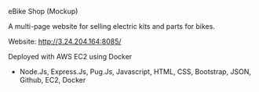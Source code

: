 eBike Shop (Mockup)

A multi-page website for selling electric kits and parts for bikes.

Website: http://3.24.204.164:8085/

Deployed with AWS EC2 using Docker

- Node.Js, Express.Js, Pug.Js, Javascript, HTML, CSS, Bootstrap, JSON, Github, EC2, Docker
